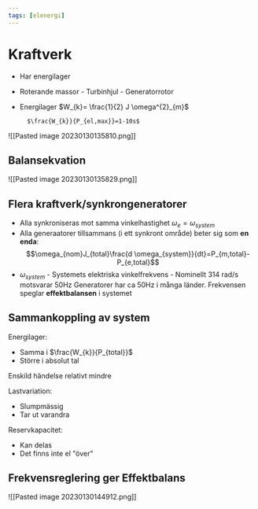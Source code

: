 ```yaml
---
tags: [elenergi]
---
```

# Kraftverk
- Har energilager

- Roterande massor 
		- Turbinhjul
		- Generatorrotor
- Energilager
		$W_{k}= \frac{1}{2} J \omega^{2}_{m}$ 

		$\frac{W_{k}}{P_{el,max}}=1-10s$

![[Pasted image 20230130135810.png]]


## Balansekvation
![[Pasted image 20230130135829.png]]

## Flera kraftverk/synkrongeneratorer
- Alla synkroniseras mot samma vinkelhastighet $\omega_{e}=\omega_{system}$
- Alla generaatorer tillsammans (i ett synkront område) beter sig som **en enda**: $$\omega_{nom}J_{total}\frac{d \omega_{system}}{dt}=P_{m,total}-P_{e,total}$$
- $\omega_{system}$
		- Systemets elektriska vinkelfrekvens
		- Nominellt 314 rad/s motsvarar 50Hz
Generatorer har ca 50Hz i många länder. Frekvensen speglar **effektbalansen** i systemet

## Sammankoppling av system
Energilager:
- Samma i $\frac{W_{k}}{P_{total}}$
- Större i absolut tal

Enskild händelse relativt mindre

Lastvariation:
- Slumpmässig
- Tar ut varandra

Reservkapacitet:
- Kan delas
- Det finns inte el "över"

## Frekvensreglering ger **Effektbalans**
![[Pasted image 20230130144912.png]]